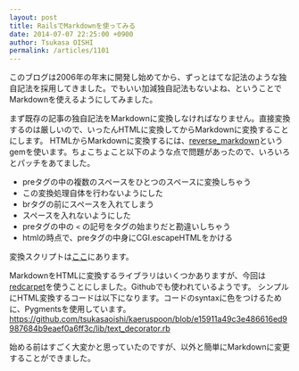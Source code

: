 ```yaml
---
layout: post
title: RailsでMarkdownを使ってみる
date: 2014-07-07 22:25:00 +0900
author: Tsukasa OISHI
permalink: /articles/1101
---
```


このブログは2006年の年末に開発し始めてから、ずっとはてな記法のような独自記法を採用してきました。でもいい加減独自記法もないよね、ということでMarkdownを使えるようにしてみました。

まず既存の記事の独自記法をMarkdownに変換しなければなりません。直接変換するのは厳しいので、いったんHTMLに変換してからMarkdownに変換することにします。
HTMLからMarkdownに変換するには、[reverse_markdown](https://github.com/xijo/reverse_markdown)というgemを使います。ちょこちょこと以下のような点で問題があったので、いろいろとパッチをあてました。
* preタグの中の複数のスペースをひとつのスペースに変換しちゃう
 * この変換処理自体を行わないようにした
* brタグの前にスペースを入れてしまう
 * スペースを入れないようにした
* preタグの中の ```<``` の記号をタグの始まりだと勘違いしちゃう
 * htmlの時点で、preタグの中身にCGI.escapeHTMLをかける

変換スクリプトは[ここ](https://github.com/tsukasaoishi/kaeruspoon/blob/2cc236f07fe709f17c2c60199b5a69bf53ae067d/convert_md.rb)にあります。

MarkdownをHTMLに変換するライブラリはいくつかありますが、今回は[redcarpet](https://github.com/vmg/redcarpet)を使うことにしました。Githubでも使われているようです。
シンプルにHTML変換するコードは以下になります。コードのsyntaxに色をつけるために、Pygmentsを使用しています。
https://github.com/tsukasaoishi/kaeruspoon/blob/e15911a49c3e486616ed9987684b9eaef0a6ff3c/lib/text_decorator.rb

始める前はすごく大変かと思っていたのですが、以外と簡単にMarkdownに変更することができました。
